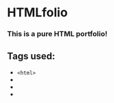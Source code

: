 # **HTML**folio
### This is a pure HTML portfolio!

## Tags used: 

- `<html>`
- <head>
- <meta>
- <title>
- <body>
- <div>
- <header>
- <nav>
- <main>
- <footer>
- <span>
- <img>
- <a>
- <br>
- <hr>
- <font>
- <h1> to <h6>
- <p>
- <u>
- <small>
- <mark>
- <strong>
- <del>
- <i>
- <sub>
- <sup>
- <blockquote>
- <ul>
- <li>
- <iframe>




